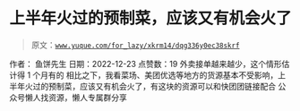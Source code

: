 # 上半年火过的预制菜，应该又有机会火了

> 原文：[`www.yuque.com/for_lazy/xkrm14/dqg336y0ec38skrf`](https://www.yuque.com/for_lazy/xkrm14/dqg336y0ec38skrf)

<ne-p id="u0c1dde85" data-lake-id="u0c1dde85"><ne-text id="u53947d7f">作者： 鱼饼先生</ne-text></ne-p> <ne-p id="ua6e0c7e9" data-lake-id="ua6e0c7e9"><ne-text id="u0cc6d426">日期：2022-12-23</ne-text></ne-p> <ne-p id="u92f78789" data-lake-id="u92f78789"><ne-text id="ub928b8c5">点赞数：</ne-text><ne-text id="u0fce2ac7" ne-bold="true">19</ne-text></ne-p> <ne-hole id="u39a37ce1" data-lake-id="u39a37ce1"><ne-card data-card-name="hr" data-card-type="block" id="HbITL" data-event-boundary="card"><ne-p id="u8d208603" data-lake-id="u8d208603"><ne-text id="u6b47af68">外卖接单越来越少，这个情形估计得 1 个月有的</ne-text></ne-p> <ne-p id="ued898615" data-lake-id="ued898615"><ne-text id="ud1644d0b">相比之下，我看菜场、美团优选等地方的货源基本不受影响，上半年火过的预制菜，应该又有机会火了，有这块的资源可以和快团团链接配合</ne-text></ne-p> <ne-hole id="ub716b9aa" data-lake-id="ub716b9aa"><ne-card data-card-name="hr" data-card-type="block" id="reD8v" data-event-boundary="card"><ne-p id="uf883d304" data-lake-id="uf883d304"><ne-text id="ube65032b">公众号懒人找资源，懒人专属群分享</ne-text></ne-p></ne-card></ne-hole></ne-card></ne-hole>